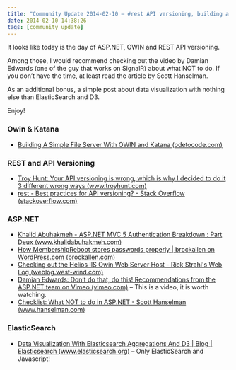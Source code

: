 ```yaml
---
title: "Community Update 2014-02-10 – #rest API versioning, building a file server with #owin, #helios and ElasticSearch with #D3js"
date: 2014-02-10 14:38:26
tags: [community update]
---
```


It looks like today is the day of ASP.NET, OWIN and REST API versioning.

Among those, I would recommend checking out the video by Damian Edwards (one of the guy that works on SignalR) about what NOT to do. If you don’t have the time, at least read the article by Scott Hanselman.

As an additional bonus, a simple post about data visualization with nothing else than ElasticSearch and D3.

Enjoy!

### Owin &amp; Katana

*   [Building A Simple File Server With OWIN and Katana (odetocode.com)](http://odetocode.com/blogs/scott/archive/2014/02/10/building-a-simple-file-server-with-owin-and-katana.aspx) 

### REST and API Versioning 

*   [Troy Hunt: Your API versioning is wrong, which is why I decided to do it 3 different wrong ways (www.troyhunt.com)](http://www.troyhunt.com/2014/02/your-api-versioning-is-wrong-which-is.html)
*   [rest - Best practices for API versioning? - Stack Overflow (stackoverflow.com)](http://stackoverflow.com/questions/389169/best-practices-for-api-versioning) 

### ASP.NET

*   [Khalid Abuhakmeh - ASP.NET MVC 5 Authentication Breakdown : Part Deux (www.khalidabuhakmeh.com)](http://www.khalidabuhakmeh.com/asp-net-mvc-5-authentication-breakdown-part-deux)
*   [How MembershipReboot stores passwords properly | brockallen on WordPress.com (brockallen.com)](http://brockallen.com/2014/02/09/how-membershipreboot-stores-passwords-properly/)
*   [Checking out the Helios IIS Owin Web Server Host - Rick Strahl's Web Log (weblog.west-wind.com)](http://weblog.west-wind.com/posts/2013/Nov/23/Checking-out-the-Helios-IIS-Owin-Web-Server-Host)
*   [Damian Edwards: Don’t do that, do this! Recommendations from the ASP.NET team on Vimeo (vimeo.com)](http://vimeo.com/68390507) – This is a video, it is worth watching.
*   [Checklist: What NOT to do in ASP.NET - Scott Hanselman (www.hanselman.com)](http://www.hanselman.com/blog/ChecklistWhatNOTToDoInASPNET.aspx) 

### ElasticSearch

*   [Data Visualization With Elasticsearch Aggregations And D3 | Blog | Elasticsearch (www.elasticsearch.org)](http://www.elasticsearch.org/blog/data-visualization-elasticsearch-aggregations/) – Only ElasticSearch and Javascript!